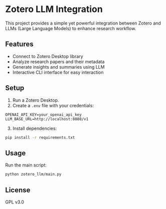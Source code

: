 # Zotero LLM Integration

This project provides a simple yet powerful integration between Zotero and LLMs (Large Language Models) to enhance research workflow.

## Features

- Connect to Zotero Desktop library
- Analyze research papers and their metadata
- Generate insights and summaries using LLM
- Interactive CLI interface for easy interaction

## Setup

1. Run a Zotero Desktop.
2. Create a `.env` file with your credentials:
```
OPENAI_API_KEY=your_openai_api_key
LLM_BASE_URL=http://localhost:8080/v1
```

3. Install dependencies:
```bash
pip install -r requirements.txt
```

## Usage

Run the main script:
```bash
python zotero_llm/main.py
```

## License

GPL v3.0
